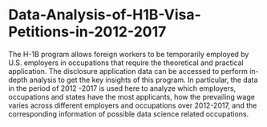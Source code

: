 # Data-Analysis-of-H1B-Visa-Petitions-in-2012-2017

The H-1B program allows foreign workers to be temporarily employed by U.S. employers in occupations that require the theoretical and practical application. The disclosure application data can be accessed to perform in-depth analysis to get the key insights of this program. In particular, the data in the period of 2012 -2017 is used here to analyze which employers, occupations and states have the most applicants, how the prevailing wage varies across different employers and occupations over 2012-2017, and the corresponding information of possible data science related occupations.
